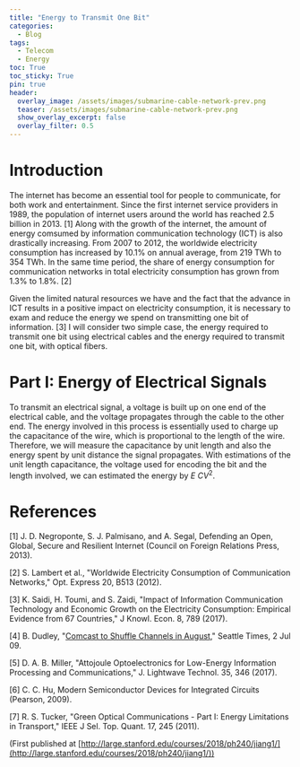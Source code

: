 ```yaml
---
title: "Energy to Transmit One Bit"
categories:
  - Blog
tags:
  - Telecom
  - Energy
toc: True
toc_sticky: True
pin: true
header:
  overlay_image: /assets/images/submarine-cable-network-prev.png
  teaser: /assets/images/submarine-cable-network-prev.png
  show_overlay_excerpt: false
  overlay_filter: 0.5
---
```




# Introduction

The internet has become an essential tool for people to communicate, for both work and entertainment. Since the first internet service providers in 1989, the population of internet users around the world has reached 2.5 billion in 2013. [1] Along with the growth of the internet, the amount of energy comsumed by information communication technology (ICT) is also drastically increasing. From 2007 to 2012, the worldwide electricity consumption has increased by 10.1% on annual average, from 219 TWh to 354 TWh. In the same time period, the share of energy consumption for communication networks in total electricity consumption has grown from 1.3% to 1.8%. [2]

Given the limited natural resources we have and the fact that the advance in ICT results in a positive impact on electricity consumption, it is necessary to exam and reduce the energy we spend on transmitting one bit of information. [3] I will consider two simple case, the energy required to transmit one bit using electrical cables and the energy required to transmit one bit, with optical fibers.

# Part I: Energy of Electrical Signals

To transmit an electrical signal, a voltage is built up on one end of the electrical cable, and the voltage propagates through the cable to the other end. The energy involved in this process is essentially used to charge up the capacitance of the wire, which is proportional to the length of the wire. Therefore, we will measure the capacitance by unit length and also the energy spent by unit distance the signal propagates. With estimations of the unit length capacitance, the voltage used for encoding the bit and the length involved, we can estimated the energy by $E ~ CV^2$.


# References

[1] J. D. Negroponte, S. J. Palmisano, and A. Segal, Defending an Open, Global, Secure and Resilient Internet (Council on Foreign Relations Press, 2013).

[2] S. Lambert et al., "Worldwide Electricity Consumption of Communication Networks," Opt. Express 20, B513 (2012).

[3] K. Saidi, H. Toumi, and S. Zaidi, "Impact of Information Communication Technology and Economic Growth on the Electricity Consumption: Empirical Evidence from 67 Countries," J Knowl. Econ. 8, 789 (2017).

[4] B. Dudley, "[Comcast to Shuffle Channels in August](https://www.seattletimes.com/business/comcast-to-shuffle-channels-in-august/)," Seattle Times, 2 Jul 09.

[5] D. A. B. Miller, "Attojoule Optoelectronics for Low-Energy Information Processing and Communications," J. Lightwave Technol. 35, 346 (2017).

[6] C. C. Hu, Modern Semiconductor Devices for Integrated Circuits (Pearson, 2009).

[7] R. S. Tucker, "Green Optical Communications - Part I: Energy Limitations in Transport," IEEE J Sel. Top. Quant. 17, 245 (2011).

(First published at [http://large.stanford.edu/courses/2018/ph240/jiang1/](http://large.stanford.edu/courses/2018/ph240/jiang1/))
